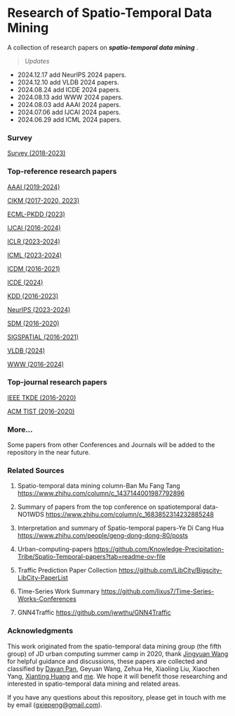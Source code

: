 # Research of Spatio-Temporal Data Mining
A collection of research papers on ***spatio-temporal data mining*** .

> *Updates*
- 2024.12.17 add NeurIPS 2024 papers.
- 2024.12.10 add VLDB 2024 papers.
- 2024.08.24 add ICDE 2024 papers.
- 2024.08.13 add WWW 2024 papers.
- 2024.08.03 add AAAI 2024 papers.
- 2024.07.06 add IJCAI 2024 papers.
- 2024.06.29 add ICML 2024 papers.

### Survey

[Survey (2018-2023)](Survey/Survey.md)

### Top-reference research papers

[AAAI (2019-2024)](AAAI/AAAI.md)

[CIKM (2017-2020, 2023)](CIKM/CIKM.md)

[ECML-PKDD (2023)](ECML-PKDD/ECML-PKDD.md)

[IJCAI (2016-2024)](IJCAI/IJCAI.md)

[ICLR (2023-2024)](ICLR/ICLR.md)

[ICML (2023-2024)](ICML/ICML.md)

[ICDM (2016-2021)](ICDM/ICDM.md)

[ICDE (2024)](ICDE/ICDE.md)

[KDD (2016-2023)](KDD/KDD.md)

[NeurIPS (2023-2024)](NeurIPS/NeurIPS.md)

[SDM (2016-2020)](SDM/SDM.md)

[SIGSPATIAL (2016-2021)](SIGSPATIAL/SIGPATIAL.md)

[VLDB (2024)](VLDB/VLDB.md)

[WWW (2016-2024)](WWW/WWW.md)

### Top-journal research papers

[IEEE TKDE (2016-2020)](TKDE/TKDE.md)

[ACM TIST (2016-2020)](TIST/TIST.md)

### More...
Some papers from other Conferences and Journals will be added to the repository in the near future.

### Related Sources
1. Spatio-temporal data mining column-Ban Mu Fang Tang https://www.zhihu.com/column/c_1437144001987792896

2. Summary of papers from the top conference on spatiotemporal data-NO1WDS https://www.zhihu.com/column/c_1683852314232885248

3. Interpretation and summary of Spatio-temporal papers-Ye Di Cang Hua https://www.zhihu.com/people/geng-dong-dong-80/posts

4. Urban-computing-papers https://github.com/Knowledge-Precipitation-Tribe/Spatio-Temporal-papers?tab=readme-ov-file

5. Traffic Prediction Paper Collection https://github.com/LibCity/Bigscity-LibCity-PaperList

6. Time-Series Work Summary https://github.com/lixus7/Time-Series-Works-Conferences

7. GNN4Traffic https://github.com/jwwthu/GNN4Traffic

### Acknowledgments
This work originated from the spatio-temporal data mining group (the fifth group) of JD urban computing summer camp in 2020, thank [Jingyuan Wang](https://scholar.google.com/citations?user=qsLImx8AAAAJ&hl=zh-CN&oi=ao) for helpful guidance and discussions, these papers are collected and classified by [Dayan Pan](https://scholar.google.com/citations?user=GC0NOcsAAAAJ&hl=zh-CN&oi=ao), Geyuan Wang, Zehua He, Xiaoling Liu, Xiaochen Yang, [Xianting Huang](https://www.linkedin.com/in/xianting-huang-27b67888) and [me](https://scholar.google.com/citations?user=iCkan18AAAAJ&hl=zh-CN). We hope it will benefit those researching and interested in spatio-temporal data mining and related areas.

If you have any questions about this repository, please get in touch with me by email (gxiepeng@gmail.com).
